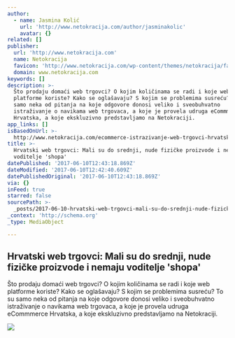 ```yaml
---
author:
  - name: Jasmina Kolić
    url: 'http://www.netokracija.com/author/jasminakolic'
    avatar: {}
related: []
publisher:
  url: 'http://www.netokracija.com'
  name: Netokracija
  favicon: 'http://www.netokracija.com/wp-content/themes/netokracija/favicon.ico?x78439'
  domain: www.netokracija.com
keywords: []
description: >-
  Što prodaju domaći web trgovci? O kojim količinama se radi i koje web
  platforme koriste? Kako se oglašavaju? S kojim se problemima susreću? To su
  samo neka od pitanja na koje odgovore donosi veliko i sveobuhvatno
  istraživanje o navikama web trgovaca, a koje je provela udruga eCommmerce
  Hrvatska, a koje ekskluzivno predstavljamo na Netokraciji.
app_links: []
isBasedOnUrl: >-
  http://www.netokracija.com/ecommerce-istrazivanje-web-trgovci-hrvatska-2017-137316
title: >-
  Hrvatski web trgovci: Mali su do srednji, nude fizičke proizvode i nemaju
  voditelje 'shopa'
datePublished: '2017-06-10T12:43:18.869Z'
dateModified: '2017-06-10T12:42:40.609Z'
datePublishedOriginal: '2017-06-10T12:43:18.869Z'
via: {}
inFeed: true
starred: false
sourcePath: >-
  _posts/2017-06-10-hrvatski-web-trgovci-mali-su-do-srednji-nude-fizicke-proiz.md
_context: 'http://schema.org'
_type: MediaObject

---
```

<article style=""><h1>Hrvatski web trgovci: Mali su do srednji, nude fizičke proizvode i nemaju voditelje 'shopa'</h1><p>Što prodaju domaći web trgovci? O kojim količinama se radi i koje web platforme koriste? Kako se oglašavaju? S kojim se problemima susreću? To su samo neka od pitanja na koje odgovore donosi veliko i sveobuhvatno istraživanje o navikama web trgovaca, a koje je provela udruga eCommmerce Hrvatska, a koje ekskluzivno predstavljamo na Netokraciji.</p><img src="http://www.netokracija.com/wp-content/uploads/2017/06/omgcommerce-marcel-majsan.png" /></article>